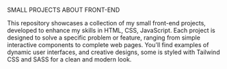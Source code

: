 SMALL PROJECTS ABOUT FRONT-END

This repository showcases a collection of my small front-end projects, developed to enhance my skills in HTML, CSS, JavaScript.
Each project is designed to solve a specific problem or feature, ranging from simple interactive components to complete web pages.
You'll find examples of dynamic user interfaces, and creative designs, some is styled with Tailwind CSS and SASS for a clean and modern look.
